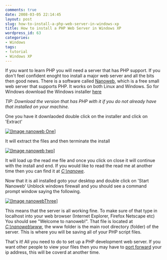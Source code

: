 ```yaml
---
comments: true
date: 2008-03-05 22:14:45
layout: post
slug: how-to-install-a-php-web-server-in-windows-xp
title: How to install a PHP Web Server in Windows XP
wordpress_id: 63
categories:
- Windows
tags:
- tutorial
- Windows XP
---
```


If you want to learn PHP you will need a server that has PHP support.  If you don't feel confident enoght too install a major web server and all the bits then good news.  There is a software called [Nanoweb](http://nanoweb.si.kz/?p=root), which is a free small web server that supports PHP.  It works on both Linux and Windows.  So for Windows download the Windows installer [here](http://nanoweb.si.kz/downloads/dist/)


_TIP: Download the version that has PHP with it if you do not already have that installed on your machine._

One you have it downlaoded double click on the installer and click on 'Extract'

[![[Image nanoweb One]](wordpress/wp-content/images/nanno_web/NanoWeb_stepOne.jpg)](wordpress/wp-content/images/nanno_web/NanoWeb_stepOne.jpg)

It will extract the files and then terminate the install

[![[Image nanoweb two]](wordpress/wp-content/images/nanno_web/NanoWeb_stepTwo.jpg)](wordpress/wp-content/images/nanno_web/NanoWeb_stepTwo.jpg)

It will load up the read me file and once you click on close it will continue with the install and end.  If you would like to read the read me at another time then you can find it at [_C:\nanowe_](file:///C:/nanoweb/).

Now that it is all installed goto your desktop and double click on 'Start Nanoweb' Unblock windows firewall and you should see a command prompt window saying the following.

[![[Image nanowebThree]](wordpress/wp-content/images/nanno_web/NanoWeb_stepThree.jpg)](wordpress/wp-content/images/nanno_web/NanoWeb_stepThree.jpg)

This means that the server is all working fine.  To make sure of that type in localhost into your web browser (Internet Explorer, Firefox Netscape etc) You should see "Welcome to nanoweb!".  That file is located at _[C:\nanoweb\www](file:///C:/nanoweb/www/)_, the www folder is the main root directory (folder) of the server.  This is where you will be saving all of your PHP script files.

That's it! All you need to do to set up a PHP development web server.  If you want other people to view your files then you may have to [port forward](http://portforward.com/) your ip address, this will be coverd at another time.